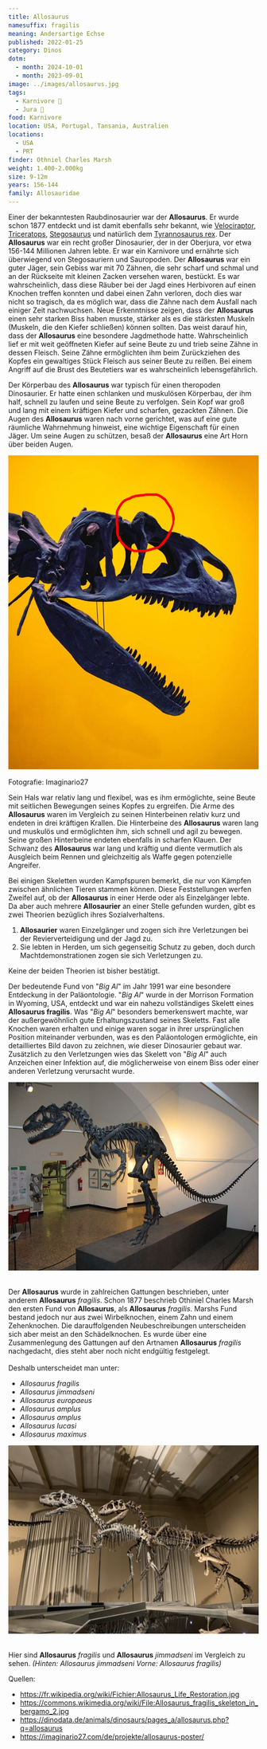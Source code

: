 ```yaml
---
title: Allosaurus
namesuffix: fragilis
meaning: Andersartige Echse
published: 2022-01-25
category: Dinos
dotm:
  - month: 2024-10-01
  - month: 2023-09-01
image: ../images/allosaurus.jpg
tags:
  - Karnivore 🥩
  - Jura 🦴
food: Karnivore
location: USA, Portugal, Tansania, Australien
locations:
  - USA
  - PRT
finder: Othniel Charles Marsh
weight: 1.400-2.000kg
size: 9-12m
years: 156-144
family: Allosauridae
---
```

Einer der bekanntesten Raubdinosaurier war der **Allosaurus**. Er wurde schon 1877 entdeckt und ist damit ebenfalls sehr bekannt, wie [Velociraptor](dinos/velociraptor/), [Triceratops](dinos/triceratops/), [Stegosaurus](dinos/stegosaurus/) und natürlich dem [Tyrannosaurus rex](dinos/tyrannosaurus-rex/). Der **Allosaurus** war ein recht großer Dinosaurier, der in der Oberjura, vor etwa 156-144 Millionen Jahren lebte. Er war ein Karnivore und ernährte sich überwiegend von Stegosauriern und Sauropoden. Der **Allosaurus** war ein guter Jäger, sein Gebiss war mit 70 Zähnen, die sehr scharf und schmal und an der Rückseite mit kleinen Zacken versehen waren, bestückt. Es war wahrscheinlich, dass diese Räuber bei der Jagd eines Herbivoren auf einen Knochen treffen konnten und dabei einen Zahn verloren, doch dies war nicht so tragisch, da es möglich war, dass die Zähne nach dem Ausfall nach einiger Zeit nachwuchsen.  Neue Erkenntnisse zeigen, dass der **Allosaurus** einen sehr starken Biss haben musste, stärker als es die stärksten Muskeln (Muskeln, die den Kiefer schließen) können sollten. Das weist darauf hin, dass der **Allosaurus** eine besondere Jagdmethode hatte. Wahrscheinlich lief er mit weit geöffneten Kiefer auf seine Beute zu und trieb seine Zähne in dessen Fleisch. Seine Zähne ermöglichten ihm beim Zurückziehen des Kopfes ein gewaltiges Stück Fleisch aus seiner Beute zu reißen. Bei einem Angriff auf die Brust des Beutetiers war es wahrscheinlich lebensgefährlich.

Der Körperbau des **Allosaurus** war typisch für einen theropoden Dinosaurier. Er hatte einen schlanken und muskulösen Körperbau, der ihm half, schnell zu laufen und seine Beute zu verfolgen. Sein Kopf war groß und lang mit einem kräftigen Kiefer und scharfen, gezackten Zähnen. Die Augen des **Allosaurus** waren nach vorne gerichtet, was auf eine gute räumliche Wahrnehmung hinweist, eine wichtige Eigenschaft für einen Jäger. Um seine Augen zu schützen, besaß der **Allosaurus** eine Art Horn über beiden Augen.

![Allosaurusschädel](../images/img_4281.jpeg)

Fotografie: Imaginario27

Sein Hals war relativ lang und flexibel, was es ihm ermöglichte, seine Beute mit seitlichen Bewegungen seines Kopfes zu ergreifen. Die Arme des **Allosaurus** waren im Vergleich zu seinen Hinterbeinen relativ kurz und endeten in drei kräftigen Krallen.
Die Hinterbeine des **Allosaurus** waren lang und muskulös und ermöglichten ihm, sich schnell und agil zu bewegen. Seine großen Hinterbeine endeten ebenfalls in scharfen Klauen.
Der Schwanz des **Allosaurus** war lang und kräftig und diente vermutlich als Ausgleich beim Rennen und gleichzeitig als Waffe gegen potenzielle Angreifer.

Bei einigen Skeletten wurden Kampfspuren bemerkt, die nur von Kämpfen zwischen ähnlichen Tieren stammen können. Diese Feststellungen werfen Zweifel auf, ob der **Allosaurus** in einer Herde oder als Einzelgänger lebte. Da aber auch mehrere **Allosaurier** an einer Stelle gefunden wurden, gibt es zwei Theorien bezüglich ihres Sozialverhaltens.

1. **Allosaurier** waren Einzelgänger und zogen sich ihre Verletzungen bei der Revierverteidigung und der Jagd zu.
2. Sie lebten in Herden, um sich gegenseitig Schutz zu geben, doch durch Machtdemonstrationen zogen sie sich Verletzungen zu.

Keine der beiden Theorien ist bisher bestätigt.

Der bedeutende Fund von "*Big Al*" im Jahr 1991 war eine besondere Entdeckung in der Paläontologie. "*Big Al*" wurde in der Morrison Formation in Wyoming, USA, entdeckt und war ein nahezu vollständiges Skelett eines **Allosaurus fragilis**.
Was "*Big Al*" besonders bemerkenswert machte, war der außergewöhnlich gute Erhaltungszustand seines Skeletts. Fast alle Knochen waren erhalten und einige waren sogar in ihrer ursprünglichen Position miteinander verbunden, was es den Paläontologen ermöglichte, ein detailliertes Bild davon zu zeichnen, wie dieser Dinosaurier gebaut war.
Zusätzlich zu den Verletzungen wies das Skelett von "*Big* *Al*" auch Anzeichen einer Infektion auf, die möglicherweise von einem Biss oder einer anderen Verletzung verursacht wurde.

![Allosaurusskelett](../images/allosaurus-skelett.jpg)

\
Der **Allosaurus** wurde in zahlreichen Gattungen beschrieben, unter anderem **Allosaurus** *fragilis*. Schon 1877 beschrieb Othiniel Charles Marsh den ersten Fund von **Allosaurus**, als **Allosaurus** *fragilis*. Marshs Fund bestand jedoch nur aus zwei Wirbelknochen, einem Zahn und einem Zehenknochen. Die darauffolgenden Neubeschreibungen unterscheiden sich aber meist an den Schädelknochen. Es wurde über eine Zusammenlegung des Gattungen auf den Artnamen **Allosaurus** *fragilis* nachgedacht, dies steht aber noch nicht endgültig festgelegt. \
\
Deshalb unterscheidet man unter:

* *Allosaurus fragilis*
* *Allosaurus jimmadseni*
* *Allosaurus europaeus*
* *Allosaurus amplus*
* *Allosaurus amplus*
* *Allosaurus lucasi*
* *Allosaurus maximus*

![Allosaurus fragilis und Allosaurus jimmdseni im Vergleich.](../images/img_4562.jpeg)

\
Hier sind **Allosaurus** *fragilis* und **Allosaurus** *jimmadseni* im Vergleich zu sehen. *(Hinten: Allosaurus jimmadseni Vorne: Allosaurus fragilis)*

Quellen:

* <https://fr.wikipedia.org/wiki/Fichier:Allosaurus_Life_Restoration.jpg>
* <https://commons.wikimedia.org/wiki/File:Allosaurus_fragilis_skeleton_in_bergamo_2.jpg>
* <https://dinodata.de/animals/dinosaurs/pages_a/allosaurus.php?q=allosaurus>
* <https://imaginario27.com/de/projekte/allosaurus-poster/>
